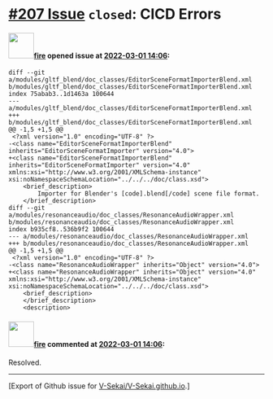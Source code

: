 # [\#207 Issue](https://github.com/V-Sekai/V-Sekai.github.io/issues/207) `closed`: CICD Errors

#### <img src="https://avatars.githubusercontent.com/u/32321?u=c2e06a3d2b49a467aa907e54aa259516440267cc&v=4" width="50">[fire](https://github.com/fire) opened issue at [2022-03-01 14:06](https://github.com/V-Sekai/V-Sekai.github.io/issues/207):


```
diff --git a/modules/gltf_blend/doc_classes/EditorSceneFormatImporterBlend.xml b/modules/gltf_blend/doc_classes/EditorSceneFormatImporterBlend.xml
index 75abab3..1d1463a 100644
--- a/modules/gltf_blend/doc_classes/EditorSceneFormatImporterBlend.xml
+++ b/modules/gltf_blend/doc_classes/EditorSceneFormatImporterBlend.xml
@@ -1,5 +1,5 @@
 <?xml version="1.0" encoding="UTF-8" ?>
-<class name="EditorSceneFormatImporterBlend" inherits="EditorSceneFormatImporter" version="4.0">
+<class name="EditorSceneFormatImporterBlend" inherits="EditorSceneFormatImporter" version="4.0" xmlns:xsi="http://www.w3.org/2001/XMLSchema-instance" xsi:noNamespaceSchemaLocation="../../../doc/class.xsd">
 	<brief_description>
 		Importer for Blender's [code].blend[/code] scene file format.
 	</brief_description>
diff --git a/modules/resonanceaudio/doc_classes/ResonanceAudioWrapper.xml b/modules/resonanceaudio/doc_classes/ResonanceAudioWrapper.xml
index b935cf8..536b9f2 100644
--- a/modules/resonanceaudio/doc_classes/ResonanceAudioWrapper.xml
+++ b/modules/resonanceaudio/doc_classes/ResonanceAudioWrapper.xml
@@ -1,5 +1,5 @@
 <?xml version="1.0" encoding="UTF-8" ?>
-<class name="ResonanceAudioWrapper" inherits="Object" version="4.0">
+<class name="ResonanceAudioWrapper" inherits="Object" version="4.0" xmlns:xsi="http://www.w3.org/2001/XMLSchema-instance" xsi:noNamespaceSchemaLocation="../../../doc/class.xsd">
 	<brief_description>
 	</brief_description>
 	<description>
```

#### <img src="https://avatars.githubusercontent.com/u/32321?u=c2e06a3d2b49a467aa907e54aa259516440267cc&v=4" width="50">[fire](https://github.com/fire) commented at [2022-03-01 14:06](https://github.com/V-Sekai/V-Sekai.github.io/issues/207#issuecomment-1060245313):

Resolved.


-------------------------------------------------------------------------------



[Export of Github issue for [V-Sekai/V-Sekai.github.io](https://github.com/V-Sekai/V-Sekai.github.io).]
